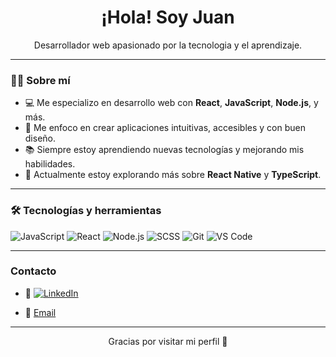 <h1 align="center">¡Hola! Soy Juan</h1>

<p align="center">
  Desarrollador web apasionado por la tecnologia y el aprendizaje.
</p>

---

### 👨‍💻 Sobre mí

- 💻 Me especializo en desarrollo web con **React**, **JavaScript**, **Node.js**, y más.
- 🎯 Me enfoco en crear aplicaciones intuitivas, accesibles y con buen diseño.
- 📚 Siempre estoy aprendiendo nuevas tecnologías y mejorando mis habilidades.
- 🌱 Actualmente estoy explorando más sobre **React Native** y **TypeScript**.

---

### 🛠️ Tecnologías y herramientas

![JavaScript](https://img.shields.io/badge/-JavaScript-black?style=flat-square&logo=javascript)
![React](https://img.shields.io/badge/-React-black?style=flat-square&logo=react)
![Node.js](https://img.shields.io/badge/-Node.js-black?style=flat-square&logo=node.js)
![SCSS](https://img.shields.io/badge/-SCSS-black?style=flat-square&logo=sass)
![Git](https://img.shields.io/badge/-Git-black?style=flat-square&logo=git)
![VS Code](https://img.shields.io/badge/-VS%20Code-black?style=flat-square&logo=visual-studio-code)


---

### Contacto

- 💼 [![LinkedIn](https://img.shields.io/badge/LinkedIn-blue?logo=linkedin&style=flat-square)](https://www.linkedin.com/in/juan-camilo-cartagena-machado-39b126214/)

- 📧 [Email](mailto:juancamilocartagena7@gmail.com)

---

<p align="center">Gracias por visitar mi perfil 🙌</p>

